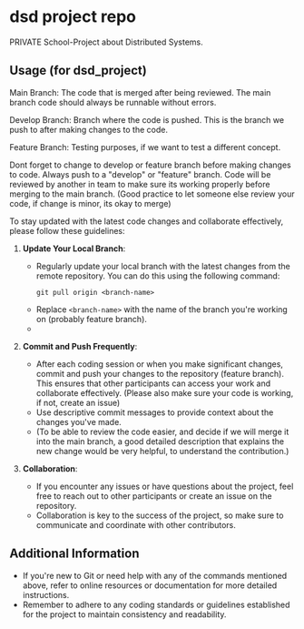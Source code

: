 # dsd project repo
PRIVATE School-Project about Distributed Systems.

## Usage (for dsd_project)

Main Branch: The code that is merged after being reviewed. The main branch code should always be runnable without errors.

Develop Branch: Branch where the code is pushed. This is the branch we push to after making changes to the code.

Feature Branch: Testing purposes, if we want to test a different concept. 

Dont forget to change to develop or feature branch before making changes to code. Always push to a "develop" or "feature" branch. Code will be reviewed by another in team to make sure its working properly before merging to the main branch. (Good practice to let someone else review your code, if change is minor, its okay to merge)

To stay updated with the latest code changes and collaborate effectively, please follow these guidelines:

1. **Update Your Local Branch**:
   - Regularly update your local branch with the latest changes from the remote repository. You can do this using the following command:
     ```
     git pull origin <branch-name>
     ```
   - Replace `<branch-name>` with the name of the branch you're working on (probably feature branch).
   - 
2. **Commit and Push Frequently**:
   - After each coding session or when you make significant changes, commit and push your changes to the repository (feature branch). This ensures that other participants can access your work and collaborate effectively. (Please also make sure your code is working, if not, create an issue)
   - Use descriptive commit messages to provide context about the changes you've made.
   - (To be able to review the code easier, and decide if we will merge it into the main branch, a good detailed description that explains the new change would be very helpful, to understand the contribution.)

3. **Collaboration**:
   - If you encounter any issues or have questions about the project, feel free to reach out to other participants or create an issue on the repository.
   - Collaboration is key to the success of the project, so make sure to communicate and coordinate with other contributors.

## Additional Information

- If you're new to Git or need help with any of the commands mentioned above, refer to online resources or documentation for more detailed instructions.
- Remember to adhere to any coding standards or guidelines established for the project to maintain consistency and readability.
